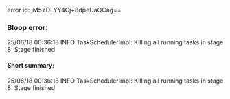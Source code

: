 error id: jM5YDLYY4Cj+8dpeUaQCag==
### Bloop error:

25/06/18 00:36:18 INFO TaskSchedulerImpl: Killing all running tasks in stage 8: Stage finished
#### Short summary: 

25/06/18 00:36:18 INFO TaskSchedulerImpl: Killing all running tasks in stage 8: Stage finished